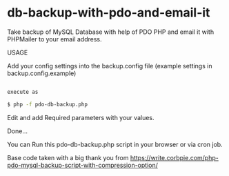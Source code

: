 # db-backup-with-pdo-and-email-it

Take backup of MySQL Database with help of PDO PHP and email it with PHPMailer to your email address.

USAGE

Add your config settings into the backup.config file (example settings in backup.config.example)

```bash

execute as

$ php -f pdo-db-backup.php

```

Edit and add Required parameters with your values.

Done...

You can Run this pdo-db-backup.php script in your browser or via cron job.

Base code taken with a big thank you from <https://write.corbpie.com/php-pdo-mysql-backup-script-with-compression-option/>
